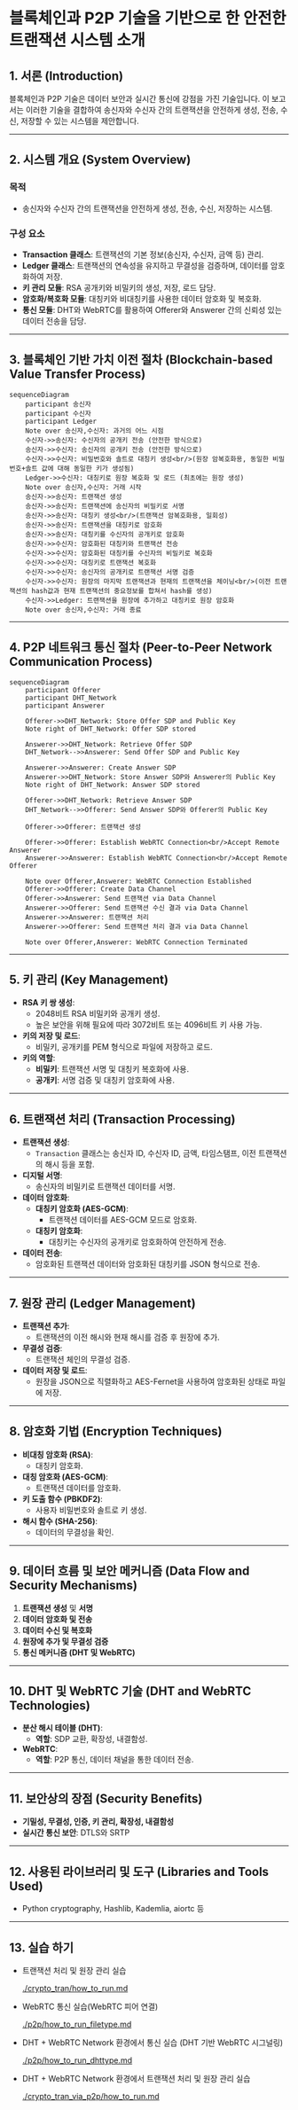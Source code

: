 # 블록체인과 P2P 기술을 기반으로 한 안전한 트랜잭션 시스템 소개

## 1. 서론 (Introduction)
블록체인과 P2P 기술은 데이터 보안과 실시간 통신에 강점을 가진 기술입니다. 이 보고서는 이러한 기술을 결합하여 송신자와 수신자 간의 트랜잭션을 안전하게 생성, 전송, 수신, 저장할 수 있는 시스템을 제안합니다.

---

## 2. 시스템 개요 (System Overview)
### 목적
- 송신자와 수신자 간의 트랜잭션을 안전하게 생성, 전송, 수신, 저장하는 시스템.

### 구성 요소
- **Transaction 클래스**: 트랜잭션의 기본 정보(송신자, 수신자, 금액 등) 관리.
- **Ledger 클래스**: 트랜잭션의 연속성을 유지하고 무결성을 검증하며, 데이터를 암호화하여 저장.
- **키 관리 모듈**: RSA 공개키와 비밀키의 생성, 저장, 로드 담당.
- **암호화/복호화 모듈**: 대칭키와 비대칭키를 사용한 데이터 암호화 및 복호화.
- **통신 모듈**: DHT와 WebRTC를 활용하여 Offerer와 Answerer 간의 신뢰성 있는 데이터 전송을 담당.

---

## 3. 블록체인 기반 가치 이전 절차 (Blockchain-based Value Transfer Process)

```mermaid
sequenceDiagram
    participant 송신자
    participant 수신자
    participant Ledger
    Note over 송신자,수신자: 과거의 어느 시점
    수신자->>송신자: 수신자의 공개키 전송 (안전한 방식으로)
    송신자->>수신자: 송신자의 공개키 전송 (안전한 방식으로)
    수신자->>수신자: 비밀번호와 솔트로 대칭키 생성<br/>(원장 암복호화용, 동일한 비밀번호+솔트 값에 대해 동일한 키가 생성됨)
    Ledger->>수신자: 대칭키로 원장 복호화 및 로드 (최초에는 원장 생성)
    Note over 송신자,수신자: 거래 시작
    송신자->>송신자: 트랜잭션 생성
    송신자->>송신자: 트랜잭션에 송신자의 비밀키로 서명
    송신자->>송신자: 대칭키 생성<br/>(트랜잭션 암복호화용, 일회성)
    송신자->>송신자: 트랜잭션을 대칭키로 암호화
    송신자->>송신자: 대칭키를 수신자의 공개키로 암호화
    송신자->>수신자: 암호화된 대칭키와 트랜잭션 전송
    수신자->>수신자: 암호화된 대칭키를 수신자의 비밀키로 복호화
    수신자->>수신자: 대칭키로 트랜잭션 복호화
    수신자->>수신자: 송신자의 공개키로 트랜잭션 서명 검증
    수신자->>수신자: 원장의 마지막 트랜잭션과 현재의 트랜잭션을 체이닝<br/>(이전 트랜잭션의 hash값과 현재 트랜잭션의 중요정보를 합쳐서 hash를 생성)
    수신자->>Ledger: 트랜잭션을 원장에 추가하고 대칭키로 원장 암호화
    Note over 송신자,수신자: 거래 종료
```

---

## 4. P2P 네트워크 통신 절차 (Peer-to-Peer Network Communication Process)

```mermaid
sequenceDiagram
    participant Offerer
    participant DHT_Network
    participant Answerer

    Offerer->>DHT_Network: Store Offer SDP and Public Key
    Note right of DHT_Network: Offer SDP stored

    Answerer->>DHT_Network: Retrieve Offer SDP
    DHT_Network-->>Answerer: Send Offer SDP and Public Key

    Answerer->>Answerer: Create Answer SDP
    Answerer->>DHT_Network: Store Answer SDP와 Answerer의 Public Key
    Note right of DHT_Network: Answer SDP stored

    Offerer->>DHT_Network: Retrieve Answer SDP
    DHT_Network-->>Offerer: Send Answer SDP와 Offerer의 Public Key

    Offerer->>Offerer: 트랜잭션 생성
    
    Offerer->>Offerer: Establish WebRTC Connection<br/>Accept Remote Answerer
    Answerer->>Answerer: Establish WebRTC Connection<br/>Accept Remote Offerer

    Note over Offerer,Answerer: WebRTC Connection Established
    Offerer->>Offerer: Create Data Channel
    Offerer->>Answerer: Send 트랜잭션 via Data Channel
    Answerer->>Offerer: Send 트랜잭션 수신 결과 via Data Channel
    Answerer->>Answerer: 트랜잭션 처리
    Answerer->>Offerer: Send 트랜잭션 처리 결과 via Data Channel

    Note over Offerer,Answerer: WebRTC Connection Terminated
```

---

## 5. 키 관리 (Key Management)
- **RSA 키 쌍 생성**:
  - 2048비트 RSA 비밀키와 공개키 생성.
  - 높은 보안을 위해 필요에 따라 3072비트 또는 4096비트 키 사용 가능.
- **키의 저장 및 로드**:
  - 비밀키, 공개키를 PEM 형식으로 파일에 저장하고 로드.
- **키의 역할**:
  - **비밀키**: 트랜잭션 서명 및 대칭키 복호화에 사용.
  - **공개키**: 서명 검증 및 대칭키 암호화에 사용.

---

## 6. 트랜잭션 처리 (Transaction Processing)
- **트랜잭션 생성**:
  - `Transaction` 클래스는 송신자 ID, 수신자 ID, 금액, 타임스탬프, 이전 트랜잭션의 해시 등을 포함.
- **디지털 서명**:
  - 송신자의 비밀키로 트랜잭션 데이터를 서명.
- **데이터 암호화**:
  - **대칭키 암호화 (AES-GCM)**:
    - 트랜잭션 데이터를 AES-GCM 모드로 암호화.
  - **대칭키 암호화**:
    - 대칭키는 수신자의 공개키로 암호화하여 안전하게 전송.
- **데이터 전송**:
  - 암호화된 트랜잭션 데이터와 암호화된 대칭키를 JSON 형식으로 전송.

---

## 7. 원장 관리 (Ledger Management)
- **트랜잭션 추가**:
  - 트랜잭션의 이전 해시와 현재 해시를 검증 후 원장에 추가.
- **무결성 검증**:
  - 트랜잭션 체인의 무결성 검증.
- **데이터 저장 및 로드**:
  - 원장을 JSON으로 직렬화하고 AES-Fernet을 사용하여 암호화된 상태로 파일에 저장.

---

## 8. 암호화 기법 (Encryption Techniques)
- **비대칭 암호화 (RSA)**:
  - 대칭키 암호화.
- **대칭 암호화 (AES-GCM)**:
  - 트랜잭션 데이터를 암호화.
- **키 도출 함수 (PBKDF2)**:
  - 사용자 비밀번호와 솔트로 키 생성.
- **해시 함수 (SHA-256)**:
  - 데이터의 무결성을 확인.

---

## 9. 데이터 흐름 및 보안 메커니즘 (Data Flow and Security Mechanisms)
1. **트랜잭션 생성** 및 **서명**
2. **데이터 암호화 및 전송**
3. **데이터 수신 및 복호화**
4. **원장에 추가 및 무결성 검증**
5. **통신 메커니즘 (DHT 및 WebRTC)**

---

## 10. DHT 및 WebRTC 기술 (DHT and WebRTC Technologies)
- **분산 해시 테이블 (DHT)**:
  - **역할**: SDP 교환, 확장성, 내결함성.
- **WebRTC**:
  - **역할**: P2P 통신, 데이터 채널을 통한 데이터 전송.

---

## 11. 보안상의 장점 (Security Benefits)
- **기밀성, 무결성, 인증, 키 관리, 확장성, 내결함성**
- **실시간 통신 보안**: DTLS와 SRTP

---

## 12. 사용된 라이브러리 및 도구 (Libraries and Tools Used)
- Python cryptography, Hashlib, Kademlia, aiortc 등

---

## 13. 실습 하기
- 트랜잭션 처리 및 원장 관리 실습

  [./crypto_tran/how_to_run.md](./crypto_tran/how_to_run.md)
- WebRTC 통신 실습(WebRTC 피어 연결)

  [./p2p/how_to_run_filetype.md](./p2p/how_to_run_filetype.md)
- DHT + WebRTC Network 환경에서 통신 실습 (DHT 기반 WebRTC 시그널링)

  [./p2p/how_to_run_dhttype.md](./p2p/how_to_run_dhttype.md)
- DHT + WebRTC Network 환경에서 트랜잭션 처리 및 원장 관리 실습

  [./crypto_tran_via_p2p/how_to_run.md](./crypto_tran_via_p2p/how_to_run.md)